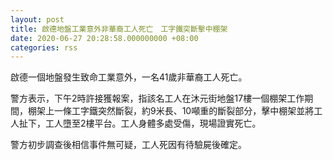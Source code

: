 ```yaml
---
layout: post
title: 啟德地盤工業意外非華裔工人死亡　工字鐵突斷擊中棚架
date: 2020-06-27 20:28:58.000000000 +08:00
categories: rss
---
```


啟德一個地盤發生致命工業意外，一名41歲非華裔工人死亡。

警方表示，下午2時許接獲報案，指該名工人在沐元街地盤17樓一個棚架工作期間，棚架上一條工字鐵突然斷裂，約9米長、10噸重的斷裂部分，擊中棚架並將工人扯下，工人墮至2樓平台。工人身體多處受傷，現場證實死亡。

警方初步調查後相信事件無可疑，工人死因有待驗屍後確定。
